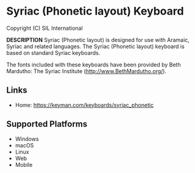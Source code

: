 Syriac (Phonetic layout) Keyboard
=====================

Copyright (C) SIL International

__DESCRIPTION__
Syriac (Phonetic layout) is designed for use with Aramaic, Syriac and related languages. The 
Syriac (Phonetic layout) keyboard is based on standard Syriac keyboards.

The fonts included with these keyboards have been provided by Beth Mardutho: The Syriac Institute
(http://www.BethMardutho.org/).

Links
-----

 * Home:     https://keyman.com/keyboards/syriac_phonetic

Supported Platforms
-------------------
 * Windows
 * macOS
 * Linux
 * Web
 * Mobile


 